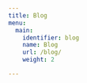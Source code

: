 ```yaml
---
title: Blog
menu:
  main:
    identifier: blog
    name: Blog
    url: /blog/
    weight: 2

---
```

